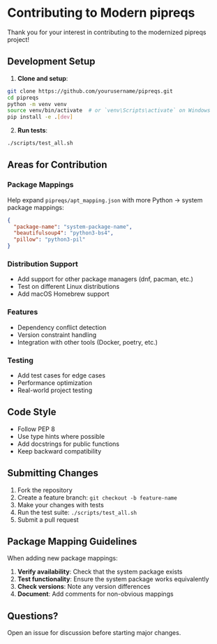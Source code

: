 # Contributing to Modern pipreqs

Thank you for your interest in contributing to the modernized pipreqs project!

## Development Setup

1. **Clone and setup**:
```bash
git clone https://github.com/yourusername/pipreqs.git
cd pipreqs
python -m venv venv
source venv/bin/activate  # or `venv\Scripts\activate` on Windows
pip install -e .[dev]
```

2. **Run tests**:
```bash
./scripts/test_all.sh
```

## Areas for Contribution

### Package Mappings
Help expand `pipreqs/apt_mapping.json` with more Python → system package mappings:

```json
{
  "package-name": "system-package-name",
  "beautifulsoup4": "python3-bs4",
  "pillow": "python3-pil"
}
```

### Distribution Support
- Add support for other package managers (dnf, pacman, etc.)
- Test on different Linux distributions
- Add macOS Homebrew support

### Features
- Dependency conflict detection
- Version constraint handling
- Integration with other tools (Docker, poetry, etc.)

### Testing
- Add test cases for edge cases
- Performance optimization
- Real-world project testing

## Code Style

- Follow PEP 8
- Use type hints where possible
- Add docstrings for public functions
- Keep backward compatibility

## Submitting Changes

1. Fork the repository
2. Create a feature branch: `git checkout -b feature-name`
3. Make your changes with tests
4. Run the test suite: `./scripts/test_all.sh`
5. Submit a pull request

## Package Mapping Guidelines

When adding new package mappings:

1. **Verify availability**: Check that the system package exists
2. **Test functionality**: Ensure the system package works equivalently
3. **Check versions**: Note any version differences
4. **Document**: Add comments for non-obvious mappings

## Questions?

Open an issue for discussion before starting major changes.
